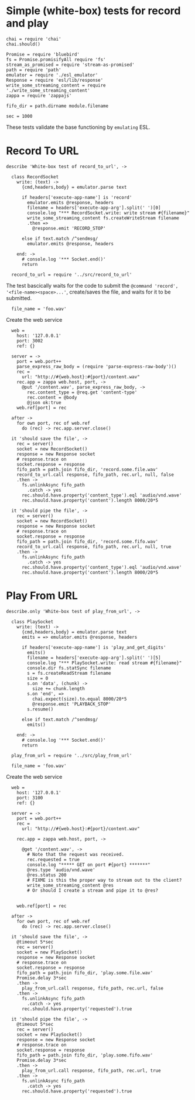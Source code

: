 Simple (white-box) tests for record and play
============================================

    chai = require 'chai'
    chai.should()

    Promise = require 'bluebird'
    fs = Promise.promisifyAll require 'fs'
    stream_as_promised = require 'stream-as-promised'
    path = require 'path'
    emulator = require './esl_emulator'
    Response = require 'esl/lib/response'
    write_some_streaming_content = require './write_some_streaming_content'
    zappa = require 'zappajs'

    fifo_dir = path.dirname module.filename

    sec = 1000

These tests validate the base functioning by `emulating` ESL.

Record To URL
=============

    describe 'White-box test of record_to_url', ->

      class RecordSocket
        write: (text) ->
          {cmd,headers,body} = emulator.parse text

          if headers['execute-app-name'] is 'record'
            emulator.emits @response, headers
            filename = headers['execute-app-arg'].split(' ')[0]
            console.log "*** RecordSocket.write: write stream #{filename}"
            write_some_streaming_content fs.createWriteStream filename
            .then =>
              @response.emit 'RECORD_STOP'

          else if text.match /^sendmsg/
            emulator.emits @response, headers

        end: ->
          # console.log '*** Socket.end()'
          return

      record_to_url = require '../src/record_to_url'

The test bascically waits for the code to submit the `@command 'record', '<file-name><space>...'`, create/saves the file, and waits for it to be submitted.

      file_name = 'foo.wav'

Create the web service

      web =
        host: '127.0.0.1'
        port: 3002
        ref: {}

      server = ->
        port = web.port++
        parse_express_raw_body = (require 'parse-express-raw-body')()
        rec =
          url: "http://#{web.host}:#{port}/content.wav"
        rec.app = zappa web.host, port, ->
          @put '/content.wav', parse_express_raw_body, ->
            rec.content_type = @req.get 'content-type'
            rec.content = @body
            @json ok:true
        web.ref[port] = rec

      after ->
        for own port, rec of web.ref
          do (rec) -> rec.app.server.close()

      it 'should save the file', ->
        rec = server()
        socket = new RecordSocket()
        response = new Response socket
        # response.trace on
        socket.response = response
        fifo_path = path.join fifo_dir, 'record.some.file.wav'
        record_to_url.call response, fifo_path, rec.url, null, false
        .then ->
          fs.unlinkAsync fifo_path
            .catch -> yes
          rec.should.have.property('content_type').eql 'audio/vnd.wave'
          rec.should.have.property('content').length 8000/20*5

      it 'should pipe the file', ->
        rec = server()
        socket = new RecordSocket()
        response = new Response socket
        # response.trace on
        socket.response = response
        fifo_path = path.join fifo_dir, 'record.some.fifo.wav'
        record_to_url.call response, fifo_path, rec.url, null, true
        .then ->
          fs.unlinkAsync fifo_path
            .catch -> yes
          rec.should.have.property('content_type').eql 'audio/vnd.wave'
          rec.should.have.property('content').length 8000/20*5

Play From URL
=============

    describe.only 'White-box test of play_from_url', ->

      class PlaySocket
        write: (text) ->
          {cmd,headers,body} = emulator.parse text
          emits = => emulator.emits @response, headers

          if headers['execute-app-name'] is 'play_and_get_digits'
            emits()
            filename = headers['execute-app-arg'].split(' ')[5]
            console.log "*** PlaySocket.write: read stream #{filename}"
            console.dir fs.statSync filename
            s = fs.createReadStream filename
            size = 0
            s.on 'data', (chunk) ->
              size += chunk.length
            s.on 'end', =>
              chai.expect(size).to.equal 8000/20*5
              @response.emit 'PLAYBACK_STOP'
            s.resume()

          else if text.match /^sendmsg/
            emits()

        end: ->
          # console.log '*** Socket.end()'
          return

      play_from_url = require '../src/play_from_url'

      file_name = 'foo.wav'

Create the web service

      web =
        host: '127.0.0.1'
        port: 3100
        ref: {}

      server = ->
        port = web.port++
        rec =
          url: "http://#{web.host}:#{port}/content.wav"

        rec.app = zappa web.host, port, ->

          @get '/content.wav', ->
            # Note that the request was received.
            rec.requested = true
            console.log "***** GET on port #{port} *******"
            @res.type 'audio/vnd.wave'
            @res.status 200
            # FIXME is this the proper way to stream out to the client?
            write_some_streaming_content @res
            # Or should I create a stream and pipe it to @res?


        web.ref[port] = rec

      after ->
        for own port, rec of web.ref
          do (rec) -> rec.app.server.close()

      it 'should save the file', ->
        @timeout 5*sec
        rec = server()
        socket = new PlaySocket()
        response = new Response socket
        # response.trace on
        socket.response = response
        fifo_path = path.join fifo_dir, 'play.some.file.wav'
        Promise.delay 3*sec
        .then ->
          play_from_url.call response, fifo_path, rec.url, false
        .then ->
          fs.unlinkAsync fifo_path
            .catch -> yes
          rec.should.have.property('requested').true

      it 'should pipe the file', ->
        @timeout 5*sec
        rec = server()
        socket = new PlaySocket()
        response = new Response socket
        # response.trace on
        socket.response = response
        fifo_path = path.join fifo_dir, 'play.some.fifo.wav'
        Promise.delay 3*sec
        .then ->
          play_from_url.call response, fifo_path, rec.url, true
        .then ->
          fs.unlinkAsync fifo_path
            .catch -> yes
          rec.should.have.property('requested').true
